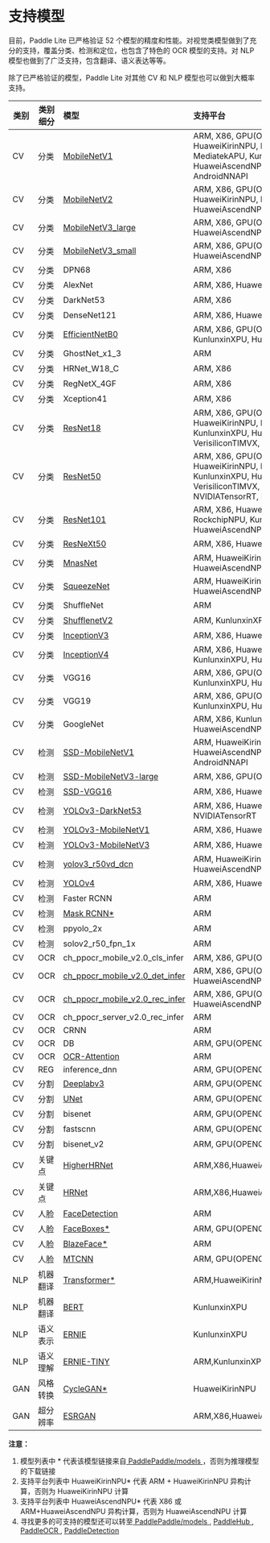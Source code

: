 # 支持模型

目前，Paddle Lite 已严格验证 52 个模型的精度和性能。对视觉类模型做到了充分的支持，覆盖分类、检测和定位，也包含了特色的 OCR 模型的支持。对 NLP 模型也做到了广泛支持，包含翻译、语义表达等等。

除了已严格验证的模型，Paddle Lite 对其他 CV 和 NLP 模型也可以做到大概率支持。

| 类别 | 类别细分 | 模型 | 支持平台 |
|-|-|:-|:-|
| CV | 分类 | [MobileNetV1](https://paddlelite-demo.bj.bcebos.com/models/mobilenet_v1_fp32_224_fluid.tar.gz) | ARM, X86, GPU(OPENCL,METAL), HuaweiKirinNPU, RockchipNPU, MediatekAPU, KunlunxinXPU, HuaweiAscendNPU, VerisiliconTIMVX, AndroidNNAPI |
| CV | 分类 | [MobileNetV2](https://paddlelite-demo.bj.bcebos.com/models/mobilenet_v2_fp32_224_fluid.tar.gz) | ARM, X86, GPU(OPENCL,METAL), HuaweiKirinNPU, KunlunxinXPU, HuaweiAscendNPU |
| CV | 分类 | [MobileNetV3_large](https://paddle-inference-dist.bj.bcebos.com/AI-Rank/mobile/MobileNetV3_large_x1_0.tar.gz) | ARM, X86, GPU(OPENCL,METAL), HuaweiAscendNPU |
| CV | 分类 | [MobileNetV3_small](https://paddle-inference-dist.bj.bcebos.com/AI-Rank/mobile/MobileNetV3_small_x1_0.tar.gz) | ARM, X86, GPU(OPENCL,METAL), HuaweiAscendNPU |
| CV | 分类 | DPN68 | ARM, X86 |
| CV | 分类 | AlexNet | ARM, X86, HuaweiAscendNPU |
| CV | 分类 | DarkNet53 | ARM, X86 |
| CV | 分类 | DenseNet121 | ARM, X86, HuaweiAscendNPU |
| CV | 分类 | [EfficientNetB0](https://paddlelite-demo.bj.bcebos.com/models/EfficientNetB0.tar.gz) | ARM, X86, GPU(OPENCL), KunlunxinXPU, HuaweiAscendNPU |
| CV | 分类 | GhostNet_x1_3 | ARM |
| CV | 分类 | HRNet_W18_C | ARM, X86 |
| CV | 分类 | RegNetX_4GF | ARM, X86 |
| CV | 分类 | Xception41 | ARM, X86 |
| CV | 分类 | [ResNet18](https://paddlelite-demo.bj.bcebos.com/models/resnet18_fp32_224_fluid.tar.gz) | ARM, X86, GPU(OPENCL,METAL), HuaweiKirinNPU, RockchipNPU, KunlunxinXPU, HuaweiAscendNPU, VerisiliconTIMVX, AndroidNNAPI |
| CV | 分类 | [ResNet50](https://paddlelite-demo.bj.bcebos.com/models/resnet50_fp32_224_fluid.tar.gz) | ARM, X86, GPU(OPENCL,METAL), HuaweiKirinNPU, RockchipNPU, KunlunxinXPU, HuaweiAscendNPU, VerisiliconTIMVX, AndroidNNAPI, NVIDIATensorRT, IntelOpenVINO|
| CV | 分类 | [ResNet101](https://paddlelite-demo.bj.bcebos.com/NNAdapter/models/PaddleClas/ResNet101.tgz) | ARM, X86, HuaweiKirinNPU, RockchipNPU, KunlunxinXPU, HuaweiAscendNPU |
| CV | 分类 | [ResNeXt50](https://paddlelite-demo.bj.bcebos.com/NNAdapter/models/PaddleClas/ResNeXt50_32x4d.tgz) | ARM, X86, HuaweiAscendNPU |
| CV | 分类 | [MnasNet](https://paddlelite-demo.bj.bcebos.com/models/mnasnet_fp32_224_fluid.tar.gz)| ARM, HuaweiKirinNPU, HuaweiAscendNPU |
| CV | 分类 | [SqueezeNet](https://paddlelite-demo.bj.bcebos.com/models/squeezenet_fp32_224_fluid.tar.gz) | ARM, HuaweiKirinNPU, KunlunxinXPU, HuaweiAscendNPU |
| CV | 分类 | ShuffleNet | ARM |
| CV | 分类 | [ShufflenetV2](https://paddlelite-demo.bj.bcebos.com/models/shufflenetv2.tar.gz) | ARM, KunlunxinXPU, HuaweiAscendNPU |
| CV | 分类 | [InceptionV3](https://paddlelite-demo.bj.bcebos.com/NNAdapter/models/PaddleClas/InceptionV3.tgz) | ARM, X86, HuaweiAscendNPU |
| CV | 分类 | [InceptionV4](https://paddlelite-demo.bj.bcebos.com/models/inceptionv4.tar.gz) | ARM, X86, HuaweiKirinNPU, KunlunxinXPU, HuaweiAscendNPU |
| CV | 分类 | VGG16 | ARM, X86, GPU(OPENCL), KunlunxinXPU, HuaweiAscendNPU |
| CV | 分类 | VGG19 | ARM, X86, GPU(OPENCL,METAL), KunlunxinXPU, HuaweiAscendNPU|
| CV | 分类 | GoogleNet | ARM, X86, KunlunxinXPU, HuaweiAscendNPU |
| CV | 检测 | [SSD-MobileNetV1](https://paddlelite-demo.bj.bcebos.com/models/ssd_mobilenet_v1_pascalvoc_fp32_300_fluid.tar.gz) | ARM, HuaweiKirinNPU*, HuaweiAscendNPU*, VerisiliconTIMVX, AndroidNNAPI |
| CV | 检测 | [SSD-MobileNetV3-large](https://paddle-inference-dist.bj.bcebos.com/AI-Rank/mobile/ssdlite_mobilenet_v3_large.tar.gz) | ARM, X86, GPU(OPENCL,METAL) |
| CV | 检测 | [SSD-VGG16](https://paddlelite-demo.bj.bcebos.com/NNAdapter/models/PaddleDetection/ssd_vgg16_300_240e_voc.tgz) | ARM, X86, HuaweiAscendNPU* |
| CV | 检测 | [YOLOv3-DarkNet53](https://paddlelite-demo.bj.bcebos.com/NNAdapter/models/PaddleDetection/yolov3_darknet53_270e_coco.tgz) | ARM, X86, HuaweiAscendNPU* , NVIDIATensorRT|
| CV | 检测 | [YOLOv3-MobileNetV1](https://paddlelite-demo.bj.bcebos.com/NNAdapter/models/PaddleDetection/yolov3_mobilenet_v1_270e_coco.tgz) | ARM, X86, HuaweiAscendNPU* |
| CV | 检测 | [YOLOv3-MobileNetV3](https://paddlelite-demo.bj.bcebos.com/models/yolov3_mobilenet_v3_prune86_FPGM_320_fp32_fluid.tar.gz) | ARM, X86, HuaweiAscendNPU* |
| CV | 检测 | [yolov3_r50vd_dcn](https://paddlelite-demo.bj.bcebos.com/NNAdapter/models/PaddleDetection/yolov3_r50vd_dcn_270e_coco.tgz) | ARM, HuaweiKirinNPU*, HuaweiAscendNPU*  |
| CV | 检测 | [YOLOv4](https://paddlelite-demo.bj.bcebos.com/NNAdapter/models/PaddleDetection/yolov4_cspdarknet.tgz) | ARM, X86, HuaweiAscendNPU* |
| CV | 检测 | Faster RCNN | ARM |
| CV | 检测 | [Mask RCNN*](https://github.com/PaddlePaddle/PaddleDetection/blob/release/0.4/docs/MODEL_ZOO_cn.md) | ARM |
| CV | 检测 | ppyolo_2x | ARM |
| CV | 检测 | solov2_r50_fpn_1x | ARM |
| CV | OCR | ch_ppocr_mobile_v2.0_cls_infer | ARM, X86, GPU(OPENCL) |
| CV | OCR | [ch_ppocr_mobile_v2.0_det_infer](https://paddlelite-demo.bj.bcebos.com/NNAdapter/models/PaddleOCR/ch_ppocr_mobile_v2.0_det_infer.tgz) | ARM, X86, GPU(OPENCL), HuaweiAscendNPU |
| CV | OCR | [ch_ppocr_mobile_v2.0_rec_infer](https://paddlelite-demo.bj.bcebos.com/NNAdapter/models/PaddleOCR/ch_ppocr_mobile_v2.0_rec_infer.tgz) | ARM, X86, GPU(OPENCL), HuaweiAscendNPU* |
| CV | OCR | ch_ppocr_server_v2.0_rec_infer | ARM |
| CV | OCR | CRNN | ARM |
| CV | OCR | DB | ARM, GPU(OPENCL) |
| CV | OCR | [OCR-Attention](https://paddle-inference-dist.bj.bcebos.com/ocr_attention.tar.gz) | ARM |
| CV | REG | inference_dnn | ARM, GPU(OPENCL) |
| CV | 分割 | [Deeplabv3](https://paddlelite-demo.bj.bcebos.com/models/deeplab_mobilenet_fp32_fluid.tar.gz) | ARM, GPU(OPENCL) |
| CV | 分割 | [UNet](https://paddlelite-demo.bj.bcebos.com/models/Unet.zip) | ARM, GPU(OPENCL) |
| CV | 分割 | bisenet | ARM, GPU(OPENCL) |
| CV | 分割 | fastscnn | ARM, GPU(OPENCL) |
| CV | 分割 | bisenet_v2 | ARM, GPU(OPENCL) |
| CV | 关键点 | [HigherHRNet](https://paddlelite-demo.bj.bcebos.com/NNAdapter/models/PaddleDetection/higherhrnet_hrnet_w32_640.tgz) | ARM,X86,HuaweiAscendNPU |
| CV | 关键点 | [HRNet](https://paddlelite-demo.bj.bcebos.com/NNAdapter/models/PaddleDetection/hrnet_w32_384x288.tgz) | ARM,X86,HuaweiAscendNPU |
| CV | 人脸 | [FaceDetection](https://paddlelite-demo.bj.bcebos.com/models/facedetection_fp32_240_430_fluid.tar.gz) | ARM |
| CV | 人脸 | [FaceBoxes*](https://github.com/PaddlePaddle/PaddleDetection/blob/release/0.4/docs/featured_model/FACE_DETECTION.md#FaceBoxes) | ARM, GPU(OPENCL) |
| CV | 人脸 | [BlazeFace*](https://github.com/PaddlePaddle/PaddleDetection/blob/release/0.4/docs/featured_model/FACE_DETECTION.md#BlazeFace) | ARM |
| CV | 人脸 | [MTCNN](https://paddlelite-demo.bj.bcebos.com/models/mtcnn.zip)  | ARM, GPU(OPENCL) |
| NLP | 机器翻译 | [Transformer*](https://github.com/PaddlePaddle/models/tree/release/1.8/PaddleNLP/machine_translation/transformer) | ARM,HuaweiKirinNPU* |
| NLP | 机器翻译 | [BERT](https://paddle-inference-dist.bj.bcebos.com/PaddleLite/models_and_data_for_unittests/bert.tar.gz) | KunlunxinXPU |
| NLP | 语义表示 | [ERNIE](https://paddle-inference-dist.bj.bcebos.com/PaddleLite/models_and_data_for_unittests/ernie.tar.gz) | KunlunxinXPU |
| NLP | 语义理解 | [ERNIE-TINY](https://paddlelite-demo.bj.bcebos.com/NNAdapter/models/PaddleNLP/ernie_tiny.tgz) | ARM,KunlunxinXPU,HuaweiAscendNPU* |
| GAN | 风格转换 | [CycleGAN*](https://github.com/PaddlePaddle/models/tree/release/1.7/PaddleCV/gan/cycle_gan) | HuaweiKirinNPU |
| GAN | 超分辨率 | [ESRGAN](https://paddlelite-demo.bj.bcebos.com/NNAdapter/models/PaddleGAN/esrgan_psnr_x4_div2k.tgz) |ARM,X86,HuaweiAscendNPU|

**注意：**

1. 模型列表中 * 代表该模型链接来自[ PaddlePaddle/models ](https://github.com/PaddlePaddle/models)，否则为推理模型的下载链接
2. 支持平台列表中 HuaweiKirinNPU* 代表 ARM + HuaweiKirinNPU 异构计算，否则为 HuaweiKirinNPU 计算
3. 支持平台列表中 HuaweiAscendNPU* 代表 X86 或 ARM+HuaweiAscendNPU 异构计算，否则为 HuaweiAscendNPU 计算
4. 寻找更多的可支持的模型还可以转至[ PaddlePaddle/models ](https://github.com/PaddlePaddle/models), [ PaddleHub ](https://github.com/PaddlePaddle/PaddleHub), [ PaddleOCR ](https://github.com/PaddlePaddle/PaddleOCR), [ PaddleDetection ](https://github.com/PaddlePaddle/PaddleDetection)
